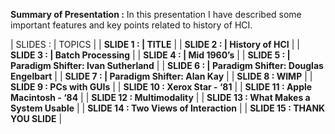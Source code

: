 **Summary of Presentation :**
In this presentation I have described some important features and key points related to history of HCI.

| SLIDES :  | TOPICS |
| **SLIDE 1 : | TITLE** |
| **SLIDE 2 : | History of HCI** |
| **SLIDE 3 : | Batch Processing** |
| **SLIDE 4 : | Mid 1960’s** |
| **SLIDE 5 : | Paradigm Shifter: Ivan Sutherland** |
| **SLIDE 6 : | Paradigm Shifter: Douglas Engelbart** |
| **SLIDE 7 : | Paradigm Shifter: Alan Kay** |
| **SLIDE 8 : WIMP** |
| **SLIDE 9 : PCs with GUIs** |
| **SLIDE 10 : Xerox Star - ‘81** |
| **SLIDE 11 : Apple Macintosh - ‘84** |
| **SLIDE 12 : Multimodality** |
| **SLIDE 13 : What Makes a System Usable** |
| **SLIDE 14 : Two Views of Interaction** |
| **SLIDE 15 : THANK YOU SLIDE** |
